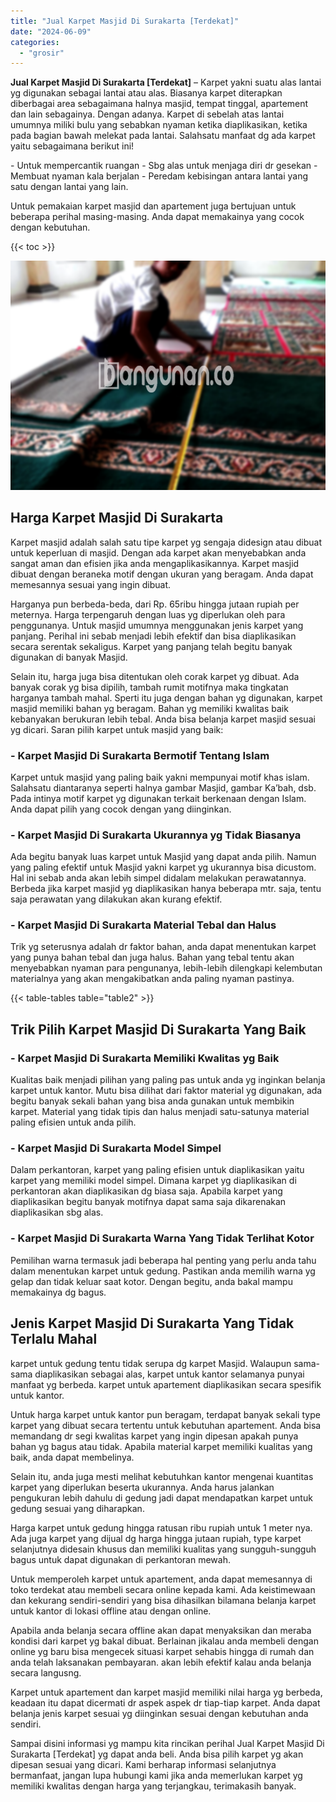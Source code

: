 ```yaml
---
title: "Jual Karpet Masjid Di Surakarta [Terdekat]"
date: "2024-06-09"
categories: 
  - "grosir"
---
```


**Jual Karpet Masjid Di Surakarta \[Terdekat\]** – Karpet yakni suatu alas lantai yg digunakan sebagai lantai atau alas. Biasanya karpet diterapkan diberbagai area sebagaimana halnya masjid, tempat tinggal, apartement dan lain sebagainya. Dengan adanya. Karpet di sebelah atas lantai umumnya miliki bulu yang sebabkan nyaman ketika diaplikasikan, ketika pada bagian bawah melekat pada lantai. Salahsatu manfaat dg ada karpet yaitu sebagaimana berikut ini!

\- Untuk mempercantik ruangan - Sbg alas untuk menjaga diri dr gesekan - Membuat nyaman kala berjalan - Peredam kebisingan antara lantai yang satu dengan lantai yang lain.

Untuk pemakaian karpet masjid dan apartement juga bertujuan untuk beberapa perihal masing-masing. Anda dapat memakainya yang cocok dengan kebutuhan.

{{< toc >}}

![Jual Karpet Masjid Di Surakarta [Terdekat]](/images/grosir-karpet-murah-37.png)

## Harga Karpet Masjid Di Surakarta

Karpet masjid adalah salah satu tipe karpet yg sengaja didesign atau dibuat untuk keperluan di masjid. Dengan ada karpet akan menyebabkan anda sangat aman dan efisien jika anda mengaplikasikannya. Karpet masjid dibuat dengan beraneka motif dengan ukuran yang beragam. Anda dapat memesannya sesuai yang ingin dibuat.

Harganya pun berbeda-beda, dari Rp. 65ribu hingga jutaan rupiah per meternya. Harga terpengaruh dengan luas yg diperlukan oleh para penggunanya. Untuk masjid umumnya menggunakan jenis karpet yang panjang. Perihal ini sebab menjadi lebih efektif dan bisa diaplikasikan secara serentak sekaligus. Karpet yang panjang telah begitu banyak digunakan di banyak Masjid.

Selain itu, harga juga bisa ditentukan oleh corak karpet yg dibuat. Ada banyak corak yg bisa dipilih, tambah rumit motifnya maka tingkatan harganya tambah mahal. Sperti itu juga dengan bahan yg digunakan, karpet masjid memiliki bahan yg beragam. Bahan yg memiliki kwalitas baik kebanyakan berukuran lebih tebal. Anda bisa belanja karpet masjid sesuai yg dicari. Saran pilih karpet untuk masjid yang baik:

### \- Karpet Masjid Di Surakarta Bermotif Tentang Islam

Karpet untuk masjid yang paling baik yakni mempunyai motif khas islam. Salahsatu diantaranya seperti halnya gambar Masjid, gambar Ka’bah, dsb. Pada intinya motif karpet yg digunakan terkait berkenaan dengan Islam. Anda dapat pilih yang cocok dengan yang diinginkan.

### \- Karpet Masjid Di Surakarta Ukurannya yg Tidak Biasanya

Ada begitu banyak luas karpet untuk Masjid yang dapat anda pilih. Namun yang paling efektif untuk Masjid yakni karpet yg ukurannya bisa dicustom. Hal ini sebab anda akan lebih simpel didalam melakukan perawatannya. Berbeda jika karpet masjid yg diaplikasikan hanya beberapa mtr. saja, tentu saja perawatan yang dilakukan akan kurang efektif.

### \- Karpet Masjid Di Surakarta Material Tebal dan Halus

Trik yg seterusnya adalah dr faktor bahan, anda dapat menentukan karpet yang punya bahan tebal dan juga halus. Bahan yang tebal tentu akan menyebabkan nyaman para pengunanya, lebih-lebih dilengkapi kelembutan materialnya yang akan mengakibatkan anda paling nyaman pastinya.

{{< table-tables table="table2" >}}

## Trik Pilih Karpet Masjid Di Surakarta Yang Baik

### \- Karpet Masjid Di Surakarta Memiliki Kwalitas yg Baik

Kualitas baik menjadi pilihan yang paling pas untuk anda yg inginkan belanja karpet untuk kantor. Mutu bisa dilihat dari faktor material yg digunakan, ada begitu banyak sekali bahan yang bisa anda gunakan untuk membikin karpet. Material yang tidak tipis dan halus menjadi satu-satunya material paling efisien untuk anda pilih.

### \- Karpet Masjid Di Surakarta Model Simpel

Dalam perkantoran, karpet yang paling efisien untuk diaplikasikan yaitu karpet yang memiliki model simpel. Dimana karpet yg diaplikasikan di perkantoran akan diaplikasikan dg biasa saja. Apabila karpet yang diaplikasikan begitu banyak motifnya dapat sama saja dikarenakan diaplikasikan sbg alas.

### \- Karpet Masjid Di Surakarta Warna Yang Tidak Terlihat Kotor

Pemilihan warna termasuk jadi beberapa hal penting yang perlu anda tahu dalam menentukan karpet untuk gedung. Pastikan anda memilih warna yg gelap dan tidak keluar saat kotor. Dengan begitu, anda bakal mampu memakainya dg bagus.

## Jenis Karpet Masjid Di Surakarta Yang Tidak Terlalu Mahal

karpet untuk gedung tentu tidak serupa dg karpet Masjid. Walaupun sama-sama diaplikasikan sebagai alas, karpet untuk kantor selamanya punyai manfaat yg berbeda. karpet untuk apartement diaplikasikan secara spesifik untuk kantor.

Untuk harga karpet untuk kantor pun beragam, terdapat banyak sekali type karpet yang dibuat secara tertentu untuk kebutuhan apartement. Anda bisa memandang dr segi kwalitas karpet yang ingin dipesan apakah punya bahan yg bagus atau tidak. Apabila material karpet memiliki kualitas yang baik, anda dapat membelinya.

Selain itu, anda juga mesti melihat kebutuhkan kantor mengenai kuantitas karpet yang diperlukan beserta ukurannya. Anda harus jalankan pengukuran lebih dahulu di gedung jadi dapat mendapatkan karpet untuk gedung sesuai yang diharapkan.

Harga karpet untuk gedung hingga ratusan ribu rupiah untuk 1 meter nya. Ada juga karpet yang dijual dg harga hingga jutaan rupiah, type karpet selanjutnya didesain khusus dan memiliki kualitas yang sungguh-sungguh bagus untuk dapat digunakan di perkantoran mewah.

Untuk memperoleh karpet untuk apartement, anda dapat memesannya di toko terdekat atau membeli secara online kepada kami. Ada keistimewaan dan kekurang sendiri-sendiri yang bisa dihasilkan bilamana belanja karpet untuk kantor di lokasi offline atau dengan online.

Apabila anda belanja secara offline akan dapat menyaksikan dan meraba kondisi dari karpet yg bakal dibuat. Berlainan jikalau anda membeli dengan online yg baru bisa mengecek situasi karpet sehabis hingga di rumah dan anda telah laksanakan pembayaran. akan lebih efektif kalau anda belanja secara langusng.

Karpet untuk apartement dan karpet masjid memiliki nilai harga yg berbeda, keadaan itu dapat dicermati dr aspek aspek dr tiap-tiap karpet. Anda dapat belanja jenis karpet sesuai yg diinginkan sesuai dengan kebutuhan anda sendiri.

Sampai disini informasi yg mampu kita rincikan perihal Jual Karpet Masjid Di Surakarta \[Terdekat\] yg dapat anda beli. Anda bisa pilih karpet yg akan dipesan sesuai yang dicari. Kami berharap informasi selanjutnya bermanfaat, jangan lupa hubungi kami jika anda memerlukan karpet yg memiliki kwalitas dengan harga yang terjangkau, terimakasih banyak.
